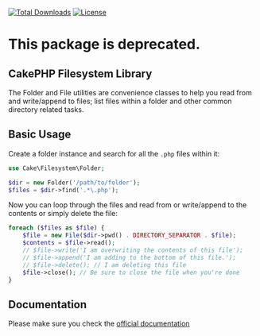[![Total Downloads](https://img.shields.io/packagist/dt/cakephp/filesystem.svg?style=flat-square)](https://packagist.org/packages/cakephp/filesystem)
[![License](https://img.shields.io/badge/license-MIT-blue.svg?style=flat-square)](LICENSE.txt)

# This package is deprecated.

## CakePHP Filesystem Library

The Folder and File utilities are convenience classes to help you read from and write/append to files; list files within a folder and other common directory related tasks.

## Basic Usage

Create a folder instance and search for all the `.php` files within it:

```php
use Cake\Filesystem\Folder;

$dir = new Folder('/path/to/folder');
$files = $dir->find('.*\.php');
```

Now you can loop through the files and read from or write/append to the contents or simply delete the file:

```php
foreach ($files as $file) {
    $file = new File($dir->pwd() . DIRECTORY_SEPARATOR . $file);
    $contents = $file->read();
    // $file->write('I am overwriting the contents of this file');
    // $file->append('I am adding to the bottom of this file.');
    // $file->delete(); // I am deleting this file
    $file->close(); // Be sure to close the file when you're done
}
```

## Documentation

Please make sure you check the [official
documentation](https://book.cakephp.org/3/en/core-libraries/file-folder.html)
